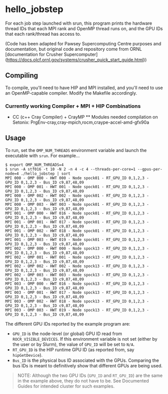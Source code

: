 # hello_jobstep

For each job step launched with srun, this program prints the hardware thread IDs that each MPI rank and OpenMP thread runs on, and the GPU IDs that each rank/thread has access to.

(Code has been adapted for Pawsey Supercomputing Centre purposes and documentation, but original code and repository come from ORNL [documentation for Crusher Supercomputer] (https://docs.olcf.ornl.gov/systems/crusher_quick_start_guide.html))

## Compiling

To compile, you'll need to have HIP and MPI installed, and you'll need to use an OpenMP-capable compiler. Modify the Makefile accordingly.

### Currently working Compiler + MPI + HIP Combinations

* CC (c++ Cray Compiler) + CrayMP
**  Modules needed compilation on Setonix: PrgEnv-cray,cray-mpich,rocm,craype-accel-amd-gfx90a

## Usage

To run, set the `OMP_NUM_THREADS` environment variable and launch the executable with `srun`. For example...

```
$ export OMP_NUM_THREADS=4
$ srun -A stf016 -t 10 -N 2 -n 4 -c 4 --threads-per-core=1 --gpus-per-node=4 ./hello_jobstep | sort
MPI 000 - OMP 000 - HWT 000 - Node spock01 - RT_GPU_ID 0,1,2,3 - GPU_ID 0,1,2,3 - Bus_ID c9,87,48,09
MPI 000 - OMP 001 - HWT 001 - Node spock01 - RT_GPU_ID 0,1,2,3 - GPU_ID 0,1,2,3 - Bus_ID c9,87,48,09
MPI 000 - OMP 002 - HWT 002 - Node spock01 - RT_GPU_ID 0,1,2,3 - GPU_ID 0,1,2,3 - Bus_ID c9,87,48,09
MPI 000 - OMP 003 - HWT 003 - Node spock01 - RT_GPU_ID 0,1,2,3 - GPU_ID 0,1,2,3 - Bus_ID c9,87,48,09
MPI 001 - OMP 000 - HWT 016 - Node spock01 - RT_GPU_ID 0,1,2,3 - GPU_ID 0,1,2,3 - Bus_ID c9,87,48,09
MPI 001 - OMP 001 - HWT 017 - Node spock01 - RT_GPU_ID 0,1,2,3 - GPU_ID 0,1,2,3 - Bus_ID c9,87,48,09
MPI 001 - OMP 002 - HWT 018 - Node spock01 - RT_GPU_ID 0,1,2,3 - GPU_ID 0,1,2,3 - Bus_ID c9,87,48,09
MPI 001 - OMP 003 - HWT 019 - Node spock01 - RT_GPU_ID 0,1,2,3 - GPU_ID 0,1,2,3 - Bus_ID c9,87,48,09
MPI 002 - OMP 000 - HWT 000 - Node spock13 - RT_GPU_ID 0,1,2,3 - GPU_ID 0,1,2,3 - Bus_ID c9,87,48,09
MPI 002 - OMP 001 - HWT 001 - Node spock13 - RT_GPU_ID 0,1,2,3 - GPU_ID 0,1,2,3 - Bus_ID c9,87,48,09
MPI 002 - OMP 002 - HWT 002 - Node spock13 - RT_GPU_ID 0,1,2,3 - GPU_ID 0,1,2,3 - Bus_ID c9,87,48,09
MPI 002 - OMP 003 - HWT 003 - Node spock13 - RT_GPU_ID 0,1,2,3 - GPU_ID 0,1,2,3 - Bus_ID c9,87,48,09
MPI 003 - OMP 000 - HWT 016 - Node spock13 - RT_GPU_ID 0,1,2,3 - GPU_ID 0,1,2,3 - Bus_ID c9,87,48,09
MPI 003 - OMP 001 - HWT 017 - Node spock13 - RT_GPU_ID 0,1,2,3 - GPU_ID 0,1,2,3 - Bus_ID c9,87,48,09
MPI 003 - OMP 002 - HWT 018 - Node spock13 - RT_GPU_ID 0,1,2,3 - GPU_ID 0,1,2,3 - Bus_ID c9,87,48,09
MPI 003 - OMP 003 - HWT 019 - Node spock13 - RT_GPU_ID 0,1,2,3 - GPU_ID 0,1,2,3 - Bus_ID c9,87,48,09
```

The different GPU IDs reported by the example program are:

* `GPU_ID` is the node-level (or global) GPU ID read from `ROCR_VISIBLE_DEVICES`. If this environment variable is not set (either by the user or by Slurm), the value of `GPU_ID` will be set to `N/A`.
* `RT_GPU_ID` is the HIP runtime GPU ID (as reported from, say `hipGetDevice`).
* `Bus_ID` is the physical bus ID associated with the GPUs. Comparing the bus IDs is meant to definitively show that different GPUs are being used.

> NOTE: Although the two GPU IDs (`GPU_ID` and `RT_GPU_ID`) are the same in the example above, they do not have to be. See Documented Guides for intended cluster for such examples.
